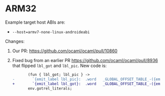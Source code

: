 # ARM32

Example target host ABIs are:

* `--host=armv7-none-linux-androideabi`

Changes:

1. Our PR: <https://github.com/ocaml/ocaml/pull/10860>
2. Fixed bug from an earlier PR https://github.com/ocaml/ocaml/pull/8936
   that flipped `lbl_got` and `lbl_pic`.
   New code is:

   ```diff
          (fun { lbl_got; lbl_pic } ->
   -        `{emit_label lbl_pic}:	.word	_GLOBAL_OFFSET_TABLE_-({emit_label lbl_got}+{emit_int offset})\n`)
   +        `{emit_label lbl_got}:	.word	_GLOBAL_OFFSET_TABLE_-({emit_label lbl_pic}+{emit_int offset})\n`)
          env.gotrel_literals;
   ```
